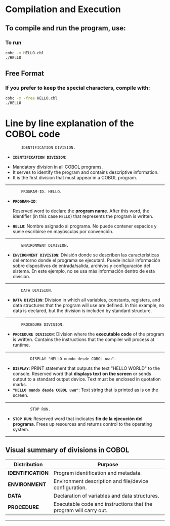 # Compilation and Execution
## To compile and run the program, use:

### To run

```bash
cobc -x HELLO.cbl
./HELLO
```
## Free Format
### If you prefer to keep the special characters, compile with:

```bash
cobc -x -free HELLO.cbl
./HELLO
```

# Line by line explanation of the COBOL code

```cobol
       IDENTIFICATION DIVISION.
```

* **`IDENTIFICATION DIVISION`**:
- Mandatory division in all COBOL programs.
- It serves to identify the program and contains descriptive information.
- It is the first division that must appear in a COBOL program.

---

```cobol
       PROGRAM-ID. HELLO.
```

* **`PROGRAM-ID`**:

  Reserved word to declare the **program name**. After this word, the identifier (in this case `HELLO`) that represents the program is written.

* **`HELLO`**:
  Nombre asignado al programa. No puede contener espacios y suele escribirse en mayúsculas por convención.

---

```cobol
       ENVIRONMENT DIVISION.
```

* **`ENVIRONMENT DIVISION`**:
  División donde se describen las características del entorno donde el programa se ejecutará.
  Puede incluir información sobre dispositivos de entrada/salida, archivos y configuración del sistema.
  En este ejemplo, no se usa más información dentro de esta división.

---

```cobol
       DATA DIVISION.
```

* **`DATA DIVISION`**:
  Division in which all variables, constants, registers, and data structures that the program will use are defined.
  In this example, no data is declared, but the division is included by standard structure.

---

```cobol
       PROCEDURE DIVISION.
```

* **`PROCEDURE DIVISION`**:
  Division where the **executable code** of the program is written.
  Contains the instructions that the compiler will process at runtime.

---

```cobol
           DISPLAY "HELLO mundo desde COBOL uwu".
```

* **`DISPLAY`**:
  PRINT statement that outputs the text "HELLO WORLD" to the console.
  Reserved word that **displays text on the screen** or sends output to a standard output device.
  Text must be enclosed in quotation marks.
* **`"HELLO mundo desde COBOL uwu"`**:
  Text string that is printed as is on the screen.
---

```cobol
           STOP RUN.
```

* **`STOP RUN`**:
  Reserved word that indicates **fin de la ejecución del programa**.
  Frees up resources and returns control to the operating system.

---

## Visual summary of divisions in COBOL

| Distribution           | Purpose                                                         |
| ------------------ | ----------------------------------------------------------------- |
| **IDENTIFICATION** |Program identification and metadata.                          |
| **ENVIRONMENT**    | Environment description and file/device configuration. |
| **DATA**           | Declaration of variables and data structures.                  |
| **PROCEDURE**      | Executable code and instructions that the program will carry out.      |

---
